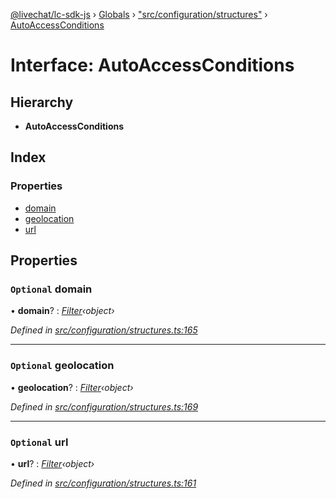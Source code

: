 [@livechat/lc-sdk-js](../README.md) › [Globals](../globals.md) › ["src/configuration/structures"](../modules/_src_configuration_structures_.md) › [AutoAccessConditions](_src_configuration_structures_.autoaccessconditions.md)

# Interface: AutoAccessConditions

## Hierarchy

* **AutoAccessConditions**

## Index

### Properties

* [domain](_src_configuration_structures_.autoaccessconditions.md#optional-domain)
* [geolocation](_src_configuration_structures_.autoaccessconditions.md#optional-geolocation)
* [url](_src_configuration_structures_.autoaccessconditions.md#optional-url)

## Properties

### `Optional` domain

• **domain**? : *[Filter](_src_objects_index_.filter.md)‹object›*

*Defined in [src/configuration/structures.ts:165](https://github.com/livechat/lc-sdk-js/blob/228cb10/src/configuration/structures.ts#L165)*

___

### `Optional` geolocation

• **geolocation**? : *[Filter](_src_objects_index_.filter.md)‹object›*

*Defined in [src/configuration/structures.ts:169](https://github.com/livechat/lc-sdk-js/blob/228cb10/src/configuration/structures.ts#L169)*

___

### `Optional` url

• **url**? : *[Filter](_src_objects_index_.filter.md)‹object›*

*Defined in [src/configuration/structures.ts:161](https://github.com/livechat/lc-sdk-js/blob/228cb10/src/configuration/structures.ts#L161)*
